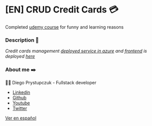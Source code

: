 # [EN] CRUD Credit Cards :credit_card:
Completed [udemy course](https://www.udemy.com/course/crud-angular-9-net-core-entity-framework-coresqlserver/) for funny and learning reasons


### Description :rocket:
_Credit cards management [deployed service in azure](https://tarjetasbackendservice.azurewebsites.net) and [frontend](https://github.com/drprystupczuk/front-credit-cards) is deployed [here](https://tarjetas-drprystupczuk.netlify.app/)_


### About me ✒️
:man_technologist: Diego Prystupczuk - Fullstack developer
- [Linkedin](https://www.linkedin.com/in/diegoprystupczuk/)
- [Github](https://github.com/drprystupczuk)
- [Youtube](https://www.youtube.com/channel/UCSeVAET6K1b8HLVULdzluXg)
- [Twitter](https://twitter.com/DPrystupczuk)

[Ver en español](README-español.md)
